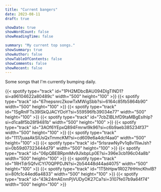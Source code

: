 ```yaml
---
title: "Current bangers"
date: 2023-08-11
draft: true

showDate: true
showWordCount: false
showReadingTime: false

summary: "My current top songs."
showSummary: true
showAuthor: false
showTableOfContents: false
showComments: false
showRecent: false
---
```

Some songs that I'm currently bumping daily. 

<!-- thank god-->{{< spotify type="track" id="1PH2MDbcBAU094DlgTIND1?si=a96104622a80489c" width="500" height="100" >}} 
<!-- meltdown-->{{< spotify type="track" id="67nepsnrcZkowTxMWigSbb?si=6164c85fb5864b90" width="500" height="100" >}} 
<!-- fear svt-->{{< spotify type="track" id="1SgRnIFTs39lSkQJACYDoY?si=559596fb39034e77" width="500" height="100" >}} 
<!-- thanks-->{{< spotify type="track" id="7cbZIBLhfD9taMBgEsIhIp?si=d1ca8f5b28f9481b" width="500" height="100" >}} 
<!-- super-->{{< spotify type="track" id="3AOf6YEpxQ894FmrwI9k96?si=c6b9aeb385234f37" width="500" height="100" >}} 
<!-- pretty u-->{{< spotify type="track" id="1117juaaAkSIUsQxTmmcKM?si=cd609e6a4dcf4aa0" width="500" height="100" >}} 
<!-- mansae-->{{< spotify type="track" id="5rIsrawNyPv1q8v11iwJsh?si=0b59d07323444d79" width="500" height="100" >}} 
<!-- oh my-->{{< spotify type="track" id="06pQBEBRpmMv9JlxbpLp0E?si=396e3cb196c04a8b" width="500" height="100" >}} 
<!-- generation-->{{< spotify type="track" id="1RHTdr5QfviCYI70QPPDJN?si=2b54448d44ad4075" width="500" height="100" >}} 
<!-- colors-->{{< spotify type="track" id="1T5hHpw1R027tHHncKhvlB?si=80fc1c44ed6a4833" width="500" height="100" >}} 
<!-- the flash-->{{< spotify type="track" id="43k24mAEnmPjVUDyOK27Ca?si=3107fe07b9a64f74" width="500" height="100" >}} 